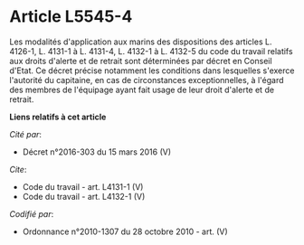 # Article L5545-4

Les modalités d'application aux marins des dispositions des articles L. 4126-1, L. 4131-1 à L. 4131-4, L. 4132-1 à L. 4132-5
du code du travail relatifs aux droits d'alerte et de retrait sont déterminées par décret en Conseil d'Etat. Ce décret
précise notamment les conditions dans lesquelles s'exerce l'autorité du capitaine, en cas de circonstances exceptionnelles, à
l'égard des membres de l'équipage ayant fait usage de leur droit d'alerte et de retrait.

**Liens relatifs à cet article**

_Cité par_:

  - Décret n°2016-303 du 15 mars 2016 (V)

_Cite_:

  - Code du travail - art. L4131-1 (V)
  - Code du travail - art. L4132-1 (V)

_Codifié par_:

  - Ordonnance n°2010-1307 du 28 octobre 2010 - art. (V)

